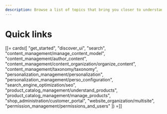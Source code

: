 ```yaml
---
description: Browse a list of topics that bring you closer to understanding Ibexa DXP.
---
```


# Quick links

[[= cards([
    "get_started",
    "discover_ui",
    "search",
    "content_management/manage_content_model",
    "content_management/author_content",
    "content_management/content_organization/organize_content",
    "content_management/taxonomy/taxonomy",
    "personalization_management/personalization",
    "personalization_management/perso_configuration",
    "search_engine_optimization/seo",
    "product_catalog_management/understand_products",
    "product_catalog_management/manage_products",
    "shop_administration/customer_portal",
    "website_organization/multisite",
    "permission_management/permissions_and_users"
]) =]]
